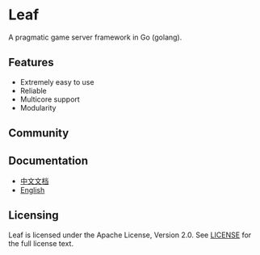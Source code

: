 Leaf
====
A pragmatic game server framework in Go (golang).

Features
---------

* Extremely easy to use
* Reliable
* Multicore support
* Modularity

Community
---------



Documentation
---------

* [中文文档](https://github.com/BruceYuan10/leaf_vg/blob/master/TUTORIAL_ZH.md)
* [English](https://github.com/BruceYuan10/leaf_vg/blob/master/TUTORIAL_EN.md)

Licensing
---------

Leaf is licensed under the Apache License, Version 2.0. See [LICENSE](https://github.com/BruceYuan10/leaf_vg/blob/master/LICENSE) for the full license text.
